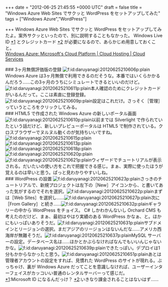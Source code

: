 
+++
date = "2012-06-25 21:45:55 +0000 UTC"
draft = false
title = "Windows Azure Web Sites でサクッと WordPress をセットアップしてみた"
tags = ["Windows Azure","WordPress"]

+++
Windows Azure Web Sites でサクッと WordPress をセットアップしてみたよ。案外サクッといったので、別に説明することもなかった。 Windows Live ID <a href="#f1" name="fn1" title="Microsoft ID になるんだっけ？">*1</a> とクレジットカード <a href="#f2" name="fn2" title="いきなり課金されることはないはず……">*2</a> が必要になるので、あらかじめ用意しておくこと。<a href="http://www.windowsazure.com/ja-jp/">
<br/>
	Windows Azure: Microsoft&#39;s Cloud Platform | Cloud Hosting | Cloud Services
<br/>
</a>

<div class="section">
    ### 3ヶ月無償評価版の登録
    <img src="http://cdn-ak.f.st-hatena.com/images/fotolife/d/daruyanagi/20120625/20120625210606.png" alt="f:id:daruyanagi:20120625210606p:plain" title="f:id:daruyanagi:20120625210606p:plain" class="hatena-fotolife"/>Windows Azure は3ヶ月無償で利用できるのだそうな。本番ではいくらかかるんだろう……この3ヶ月のうちにシミュレートできるといいのだけど。<img src="http://cdn-ak.f.st-hatena.com/images/fotolife/d/daruyanagi/20120625/20120625210611.png" alt="f:id:daruyanagi:20120625210611p:plain" title="f:id:daruyanagi:20120625210611p:plain" class="hatena-fotolife"/>本人確認のためにクレジットカードがいるんだって。ここは素直に登録登録。<img src="http://cdn-ak.f.st-hatena.com/images/fotolife/d/daruyanagi/20120625/20120625210609.png" alt="f:id:daruyanagi:20120625210609p:plain" title="f:id:daruyanagi:20120625210609p:plain" class="hatena-fotolife"/>設定はこれだけ。さっそく［管理］っていうところをクリックしてみる。

</div>
<div class="section">
    ### HTML5 で作成された Windows Azure の新しいポータル画面
    <img src="http://cdn-ak.f.st-hatena.com/images/fotolife/d/daruyanagi/20120625/20120625210610.png" alt="f:id:daruyanagi:20120625210610p:plain" title="f:id:daruyanagi:20120625210610p:plain" class="hatena-fotolife"/>以前までは Silverlight で作られていたという話だけど、新しいプレピューポータルは HTML5 で制作されている。クロスブラウザーでヌルヌル動くのが気持ちいいですね。<img src="http://cdn-ak.f.st-hatena.com/images/fotolife/d/daruyanagi/20120625/20120625210615.png" alt="f:id:daruyanagi:20120625210615p:plain" title="f:id:daruyanagi:20120625210615p:plain" class="hatena-fotolife"/><img src="http://cdn-ak.f.st-hatena.com/images/fotolife/d/daruyanagi/20120625/20120625210613.png" alt="f:id:daruyanagi:20120625210613p:plain" title="f:id:daruyanagi:20120625210613p:plain" class="hatena-fotolife"/><img src="http://cdn-ak.f.st-hatena.com/images/fotolife/d/daruyanagi/20120625/20120625210618.png" alt="f:id:daruyanagi:20120625210618p:plain" title="f:id:daruyanagi:20120625210618p:plain" class="hatena-fotolife"/><img src="http://cdn-ak.f.st-hatena.com/images/fotolife/d/daruyanagi/20120625/20120625210620.png" alt="f:id:daruyanagi:20120625210620p:plain" title="f:id:daruyanagi:20120625210620p:plain" class="hatena-fotolife"/><img src="http://cdn-ak.f.st-hatena.com/images/fotolife/d/daruyanagi/20120625/20120625210621.png" alt="f:id:daruyanagi:20120625210621p:plain" title="f:id:daruyanagi:20120625210621p:plain" class="hatena-fotolife"/>ウィザードでチュートリアルが表示される。だいたいの使い方をこれで把握できる感じ。まぁ、実際に使ったほうが覚えるのは早いと思う。ぱっと見わかりやすいしね。

</div>
<div class="section">
    ### WordPress の設置
    <img src="http://cdn-ak.f.st-hatena.com/images/fotolife/d/daruyanagi/20120625/20120625210623.png" alt="f:id:daruyanagi:20120625210623p:plain" title="f:id:daruyanagi:20120625210623p:plain" class="hatena-fotolife"/>さっきのチュートリアルで、新規プロジェクトは左下の［New］アイコンから、と書いてあった気がするのでそれを選択。<img src="http://cdn-ak.f.st-hatena.com/images/fotolife/d/daruyanagi/20120625/20120625210622.png" alt="f:id:daruyanagi:20120625210622p:plain" title="f:id:daruyanagi:20120625210622p:plain" class="hatena-fotolife"/>まずは［Web Sites］を選択し……<img src="http://cdn-ak.f.st-hatena.com/images/fotolife/d/daruyanagi/20120625/20120625210627.png" alt="f:id:daruyanagi:20120625210627p:plain" title="f:id:daruyanagi:20120625210627p:plain" class="hatena-fotolife"/>次に［From Gallery］と続き……<img src="http://cdn-ak.f.st-hatena.com/images/fotolife/d/daruyanagi/20120625/20120625210632.png" alt="f:id:daruyanagi:20120625210632p:plain" title="f:id:daruyanagi:20120625210632p:plain" class="hatena-fotolife"/>ギャラリーの中から WordPress をチョイス。 C# しかわかんないし Orchard CMS も考えたのだけど、まぁ、最初はやはり実績のある WordPress かなぁ、と。ほかにもいっぱいありそうだ。<img src="http://cdn-ak.f.st-hatena.com/images/fotolife/d/daruyanagi/20120625/20120625210631.png" alt="f:id:daruyanagi:20120625210631p:plain" title="f:id:daruyanagi:20120625210631p:plain" class="hatena-fotolife"/>サブドメインとリージョンの選択。まだアジアのリージョンはないんだな……アメリカ西海岸が無難そうだ。<img src="http://cdn-ak.f.st-hatena.com/images/fotolife/d/daruyanagi/20120625/20120625210637.png" alt="f:id:daruyanagi:20120625210637p:plain" title="f:id:daruyanagi:20120625210637p:plain" class="hatena-fotolife"/>MySQL サーバーの設定。データベース名は……ほかとかぶらなければなんでもいいんじゃないかな。<img src="http://cdn-ak.f.st-hatena.com/images/fotolife/d/daruyanagi/20120625/20120625210639.png" alt="f:id:daruyanagi:20120625210639p:plain" title="f:id:daruyanagi:20120625210639p:plain" class="hatena-fotolife"/>できたっぽい。デプロイは1分もかからなかったと思う。<img src="http://cdn-ak.f.st-hatena.com/images/fotolife/d/daruyanagi/20120625/20120625210651.png" alt="f:id:daruyanagi:20120625210651p:plain" title="f:id:daruyanagi:20120625210651p:plain" class="hatena-fotolife"/>あとは管理者アカウントの設定をすれば、見慣れた WordPress のサイトが現れる。ぶっちゃけ、裏が Windows Azure だってことを意識しなければ、ユーザーインターフェイスがカッコいい普通のレンタルサーバーって感じだ。

</div><div class="footnote">
<a href="#fn1" name="f1" class="footnote-number">*1</a><span class="footnote-delimiter">:</span><span class="footnote-text">Microsoft ID になるんだっけ？</span>
<a href="#fn2" name="f2" class="footnote-number">*2</a><span class="footnote-delimiter">:</span><span class="footnote-text">いきなり課金されることはないはず……</span>
</div>

